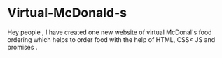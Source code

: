 # Virtual-McDonald-s

Hey people , I have created one new website  of virtual McDonal's food ordering which helps to order food  with the help of HTML, CSS< JS and promises .
